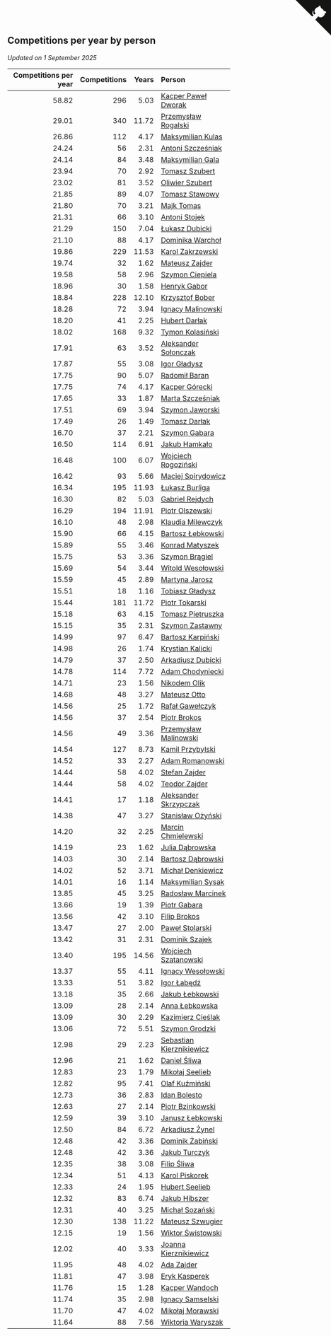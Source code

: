 ## Competitions per year by person

*Updated on  1 September 2025*

| Competitions per year | Competitions | Years | Person |
| ---: | ---: | ---: | :--- |
| 58.82 | 296 | 5.03 | [Kacper Paweł Dworak](https://www.worldcubeassociation.org/persons/2020DWOR01) |
| 29.01 | 340 | 11.72 | [Przemysław Rogalski](https://www.worldcubeassociation.org/persons/2013ROGA02) |
| 26.86 | 112 | 4.17 | [Maksymilian Kulas](https://www.worldcubeassociation.org/persons/2021KULA02) |
| 24.24 | 56 | 2.31 | [Antoni Szcześniak](https://www.worldcubeassociation.org/persons/2023SZCZ04) |
| 24.14 | 84 | 3.48 | [Maksymilian Gala](https://www.worldcubeassociation.org/persons/2022GALA01) |
| 23.94 | 70 | 2.92 | [Tomasz Szubert](https://www.worldcubeassociation.org/persons/2022SZUB02) |
| 23.02 | 81 | 3.52 | [Oliwier Szubert](https://www.worldcubeassociation.org/persons/2022SZUB01) |
| 21.85 | 89 | 4.07 | [Tomasz Stawowy](https://www.worldcubeassociation.org/persons/2021STAW01) |
| 21.80 | 70 | 3.21 | [Majk Tomas](https://www.worldcubeassociation.org/persons/2022TOMA05) |
| 21.31 | 66 | 3.10 | [Antoni Stojek](https://www.worldcubeassociation.org/persons/2022STOJ03) |
| 21.29 | 150 | 7.04 | [Łukasz Dubicki](https://www.worldcubeassociation.org/persons/2018DUBI01) |
| 21.10 | 88 | 4.17 | [Dominika Warchoł](https://www.worldcubeassociation.org/persons/2021WARC01) |
| 19.86 | 229 | 11.53 | [Karol Zakrzewski](https://www.worldcubeassociation.org/persons/2014ZAKR01) |
| 19.74 | 32 | 1.62 | [Mateusz Zajder](https://www.worldcubeassociation.org/persons/2024ZAJD01) |
| 19.58 | 58 | 2.96 | [Szymon Ciepiela](https://www.worldcubeassociation.org/persons/2022CIEP01) |
| 18.96 | 30 | 1.58 | [Henryk Gabor](https://www.worldcubeassociation.org/persons/2024GABO02) |
| 18.84 | 228 | 12.10 | [Krzysztof Bober](https://www.worldcubeassociation.org/persons/2013BOBE01) |
| 18.28 | 72 | 3.94 | [Ignacy Malinowski](https://www.worldcubeassociation.org/persons/2021MALI02) |
| 18.20 | 41 | 2.25 | [Hubert Darłak](https://www.worldcubeassociation.org/persons/2023DARL03) |
| 18.02 | 168 | 9.32 | [Tymon Kolasiński](https://www.worldcubeassociation.org/persons/2016KOLA02) |
| 17.91 | 63 | 3.52 | [Aleksander Sołonczak](https://www.worldcubeassociation.org/persons/2022SOLO01) |
| 17.87 | 55 | 3.08 | [Igor Gładysz](https://www.worldcubeassociation.org/persons/2022GLAD01) |
| 17.75 | 90 | 5.07 | [Radomił Baran](https://www.worldcubeassociation.org/persons/2020BARA02) |
| 17.75 | 74 | 4.17 | [Kacper Górecki](https://www.worldcubeassociation.org/persons/2021GORE01) |
| 17.65 | 33 | 1.87 | [Marta Szcześniak](https://www.worldcubeassociation.org/persons/2023SZCZ07) |
| 17.51 | 69 | 3.94 | [Szymon Jaworski](https://www.worldcubeassociation.org/persons/2021JAWO01) |
| 17.49 | 26 | 1.49 | [Tomasz Darłak](https://www.worldcubeassociation.org/persons/2024DARL01) |
| 16.70 | 37 | 2.21 | [Szymon Gabara](https://www.worldcubeassociation.org/persons/2023GABA01) |
| 16.50 | 114 | 6.91 | [Jakub Hamkało](https://www.worldcubeassociation.org/persons/2018HAMK01) |
| 16.48 | 100 | 6.07 | [Wojciech Rogoziński](https://www.worldcubeassociation.org/persons/2019ROGO04) |
| 16.42 | 93 | 5.66 | [Maciej Spirydowicz](https://www.worldcubeassociation.org/persons/2020SPIR01) |
| 16.34 | 195 | 11.93 | [Łukasz Burliga](https://www.worldcubeassociation.org/persons/2013BURL01) |
| 16.30 | 82 | 5.03 | [Gabriel Rejdych](https://www.worldcubeassociation.org/persons/2020REJD01) |
| 16.29 | 194 | 11.91 | [Piotr Olszewski](https://www.worldcubeassociation.org/persons/2013OLSZ02) |
| 16.10 | 48 | 2.98 | [Klaudia Milewczyk](https://www.worldcubeassociation.org/persons/2022MILE05) |
| 15.90 | 66 | 4.15 | [Bartosz Łebkowski](https://www.worldcubeassociation.org/persons/2021LEBK01) |
| 15.89 | 55 | 3.46 | [Konrad Matyszek](https://www.worldcubeassociation.org/persons/2022MATY02) |
| 15.75 | 53 | 3.36 | [Szymon Brągiel](https://www.worldcubeassociation.org/persons/2022BRAG03) |
| 15.69 | 54 | 3.44 | [Witold Wesołowski](https://www.worldcubeassociation.org/persons/2022WESO01) |
| 15.59 | 45 | 2.89 | [Martyna Jarosz](https://www.worldcubeassociation.org/persons/2022JARO01) |
| 15.51 | 18 | 1.16 | [Tobiasz Gładysz](https://www.worldcubeassociation.org/persons/2024GLAD02) |
| 15.44 | 181 | 11.72 | [Piotr Tokarski](https://www.worldcubeassociation.org/persons/2013TOKA01) |
| 15.18 | 63 | 4.15 | [Tomasz Pietruszka](https://www.worldcubeassociation.org/persons/2021PIET01) |
| 15.15 | 35 | 2.31 | [Szymon Zastawny](https://www.worldcubeassociation.org/persons/2023ZAST01) |
| 14.99 | 97 | 6.47 | [Bartosz Karpiński](https://www.worldcubeassociation.org/persons/2019KARP03) |
| 14.98 | 26 | 1.74 | [Krystian Kalicki](https://www.worldcubeassociation.org/persons/2023KALI10) |
| 14.79 | 37 | 2.50 | [Arkadiusz Dubicki](https://www.worldcubeassociation.org/persons/2023DUBI01) |
| 14.78 | 114 | 7.72 | [Adam Chodyniecki](https://www.worldcubeassociation.org/persons/2017CHOD02) |
| 14.71 | 23 | 1.56 | [Nikodem Olik](https://www.worldcubeassociation.org/persons/2024OLIK01) |
| 14.68 | 48 | 3.27 | [Mateusz Otto](https://www.worldcubeassociation.org/persons/2022OTTO01) |
| 14.56 | 25 | 1.72 | [Rafał Gawełczyk](https://www.worldcubeassociation.org/persons/2023GAWE01) |
| 14.56 | 37 | 2.54 | [Piotr Brokos](https://www.worldcubeassociation.org/persons/2023BROK01) |
| 14.56 | 49 | 3.36 | [Przemysław Malinowski](https://www.worldcubeassociation.org/persons/2022MALI01) |
| 14.54 | 127 | 8.73 | [Kamil Przybylski](https://www.worldcubeassociation.org/persons/2016PRZY01) |
| 14.52 | 33 | 2.27 | [Adam Romanowski](https://www.worldcubeassociation.org/persons/2023ROMA10) |
| 14.44 | 58 | 4.02 | [Stefan Zajder](https://www.worldcubeassociation.org/persons/2021ZAJD02) |
| 14.44 | 58 | 4.02 | [Teodor Zajder](https://www.worldcubeassociation.org/persons/2021ZAJD03) |
| 14.41 | 17 | 1.18 | [Aleksander Skrzypczak](https://www.worldcubeassociation.org/persons/2024SKRZ01) |
| 14.38 | 47 | 3.27 | [Stanisław Ożyński](https://www.worldcubeassociation.org/persons/2022OZYN01) |
| 14.20 | 32 | 2.25 | [Marcin Chmielewski](https://www.worldcubeassociation.org/persons/2023CHMI01) |
| 14.19 | 23 | 1.62 | [Julia Dąbrowska](https://www.worldcubeassociation.org/persons/2024DABR01) |
| 14.03 | 30 | 2.14 | [Bartosz Dąbrowski](https://www.worldcubeassociation.org/persons/2023DABR07) |
| 14.02 | 52 | 3.71 | [Michał Denkiewicz](https://www.worldcubeassociation.org/persons/2021DENK01) |
| 14.01 | 16 | 1.14 | [Maksymilian Sysak](https://www.worldcubeassociation.org/persons/2024SYSA01) |
| 13.85 | 45 | 3.25 | [Radosław Marcinek](https://www.worldcubeassociation.org/persons/2022MARC05) |
| 13.66 | 19 | 1.39 | [Piotr Gabara](https://www.worldcubeassociation.org/persons/2024GABA02) |
| 13.56 | 42 | 3.10 | [Filip Brokos](https://www.worldcubeassociation.org/persons/2022BROK03) |
| 13.47 | 27 | 2.00 | [Paweł Stolarski](https://www.worldcubeassociation.org/persons/2023STOL04) |
| 13.42 | 31 | 2.31 | [Dominik Szajek](https://www.worldcubeassociation.org/persons/2023SZAJ01) |
| 13.40 | 195 | 14.56 | [Wojciech Szatanowski](https://www.worldcubeassociation.org/persons/2011SZAT01) |
| 13.37 | 55 | 4.11 | [Ignacy Wesołowski](https://www.worldcubeassociation.org/persons/2021WESO01) |
| 13.33 | 51 | 3.82 | [Igor Łabędź](https://www.worldcubeassociation.org/persons/2021LABE01) |
| 13.18 | 35 | 2.66 | [Jakub Łebkowski](https://www.worldcubeassociation.org/persons/2023LEBK01) |
| 13.09 | 28 | 2.14 | [Anna Łebkowska](https://www.worldcubeassociation.org/persons/2023LEBK04) |
| 13.09 | 30 | 2.29 | [Kazimierz Cieślak](https://www.worldcubeassociation.org/persons/2023CIES01) |
| 13.06 | 72 | 5.51 | [Szymon Grodzki](https://www.worldcubeassociation.org/persons/2020GROD01) |
| 12.98 | 29 | 2.23 | [Sebastian Kierznikiewicz](https://www.worldcubeassociation.org/persons/2023KIER02) |
| 12.96 | 21 | 1.62 | [Daniel Śliwa](https://www.worldcubeassociation.org/persons/2024SLIW01) |
| 12.83 | 23 | 1.79 | [Mikołaj Seelieb](https://www.worldcubeassociation.org/persons/2023SEEL04) |
| 12.82 | 95 | 7.41 | [Olaf Kuźmiński](https://www.worldcubeassociation.org/persons/2018KUZM02) |
| 12.73 | 36 | 2.83 | [Idan Bolesto](https://www.worldcubeassociation.org/persons/2022BOLE01) |
| 12.63 | 27 | 2.14 | [Piotr Bzinkowski](https://www.worldcubeassociation.org/persons/2023BZIN01) |
| 12.59 | 39 | 3.10 | [Janusz Łebkowski](https://www.worldcubeassociation.org/persons/2022LEBK01) |
| 12.50 | 84 | 6.72 | [Arkadiusz Żynel](https://www.worldcubeassociation.org/persons/2018ZYNE01) |
| 12.48 | 42 | 3.36 | [Dominik Żabiński](https://www.worldcubeassociation.org/persons/2022ZABI01) |
| 12.48 | 42 | 3.36 | [Jakub Turczyk](https://www.worldcubeassociation.org/persons/2022TURC02) |
| 12.35 | 38 | 3.08 | [Filip Śliwa](https://www.worldcubeassociation.org/persons/2022SLIW01) |
| 12.34 | 51 | 4.13 | [Karol Piskorek](https://www.worldcubeassociation.org/persons/2021PISK01) |
| 12.33 | 24 | 1.95 | [Hubert Seelieb](https://www.worldcubeassociation.org/persons/2023SEEL02) |
| 12.32 | 83 | 6.74 | [Jakub Hibszer](https://www.worldcubeassociation.org/persons/2018HIBS01) |
| 12.31 | 40 | 3.25 | [Michał Sozański](https://www.worldcubeassociation.org/persons/2022SOZA02) |
| 12.30 | 138 | 11.22 | [Mateusz Szwugier](https://www.worldcubeassociation.org/persons/2014SZWU01) |
| 12.15 | 19 | 1.56 | [Wiktor Świstowski](https://www.worldcubeassociation.org/persons/2024SWIS01) |
| 12.02 | 40 | 3.33 | [Joanna Kierznikiewicz](https://www.worldcubeassociation.org/persons/2022KIER01) |
| 11.95 | 48 | 4.02 | [Ada Zajder](https://www.worldcubeassociation.org/persons/2021ZAJD01) |
| 11.81 | 47 | 3.98 | [Eryk Kasperek](https://www.worldcubeassociation.org/persons/2021KASP01) |
| 11.76 | 15 | 1.28 | [Kacper Wandoch](https://www.worldcubeassociation.org/persons/2024WAND01) |
| 11.74 | 35 | 2.98 | [Ignacy Samselski](https://www.worldcubeassociation.org/persons/2022SAMS03) |
| 11.70 | 47 | 4.02 | [Mikołaj Morawski](https://www.worldcubeassociation.org/persons/2021MORA01) |
| 11.64 | 88 | 7.56 | [Wiktoria Waryszak](https://www.worldcubeassociation.org/persons/2018WARY01) |


<a href="https://github.com/maxidragon/wca_statistics_pl" class="github-corner" aria-label="View source on Github"><svg width="80" height="80" viewBox="0 0 250 250" style="fill:#151513; color:#fff; position: absolute; top: 0; border: 0; right: 0;" aria-hidden="true"><path d="M0,0 L115,115 L130,115 L142,142 L250,250 L250,0 Z"></path><path d="M128.3,109.0 C113.8,99.7 119.0,89.6 119.0,89.6 C122.0,82.7 120.5,78.6 120.5,78.6 C119.2,72.0 123.4,76.3 123.4,76.3 C127.3,80.9 125.5,87.3 125.5,87.3 C122.9,97.6 130.6,101.9 134.4,103.2" fill="currentColor" style="transform-origin: 130px 106px;" class="octo-arm"></path><path d="M115.0,115.0 C114.9,115.1 118.7,116.5 119.8,115.4 L133.7,101.6 C136.9,99.2 139.9,98.4 142.2,98.6 C133.8,88.0 127.5,74.4 143.8,58.0 C148.5,53.4 154.0,51.2 159.7,51.0 C160.3,49.4 163.2,43.6 171.4,40.1 C171.4,40.1 176.1,42.5 178.8,56.2 C183.1,58.6 187.2,61.8 190.9,65.4 C194.5,69.0 197.7,73.2 200.1,77.6 C213.8,80.2 216.3,84.9 216.3,84.9 C212.7,93.1 206.9,96.0 205.4,96.6 C205.1,102.4 203.0,107.8 198.3,112.5 C181.9,128.9 168.3,122.5 157.7,114.1 C157.9,116.9 156.7,120.9 152.7,124.9 L141.0,136.5 C139.8,137.7 141.6,141.9 141.8,141.8 Z" fill="currentColor" class="octo-body"></path></svg></a><style>.github-corner:hover .octo-arm{animation:octocat-wave 560ms ease-in-out}@keyframes octocat-wave{0%,100%{transform:rotate(0)}20%,60%{transform:rotate(-25deg)}40%,80%{transform:rotate(10deg)}}@media (max-width:500px){.github-corner:hover .octo-arm{animation:none}.github-corner .octo-arm{animation:octocat-wave 560ms ease-in-out}}</style>
